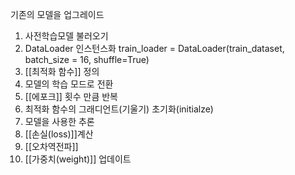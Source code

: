 기존의 모델을 업그레이드
1. 사전학습모델 불러오기
2. DataLoader 인스턴스화
    train_loader = DataLoader(train_dataset, batch_size = 16, shuffle=True)
3. [[최적화 함수]] 정의
4. 모델의 학습 모드로 전환
5. [[에포크]] 횟수 만큼 반복
6. 최적화 함수의 그래디언트(기울기) 초기화(initialze)
7. 모델을 사용한 추론
8. [[손실(loss)]]계산
9. [[오차역전파]]
10. [[가중치(weight)]] 업데이트